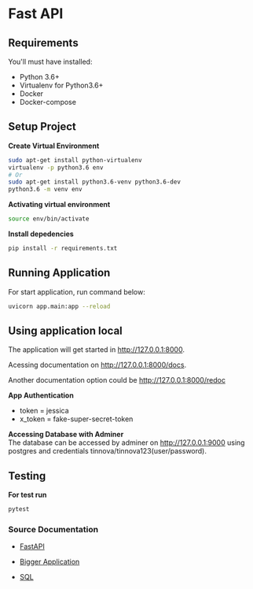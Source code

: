 # Fast API

## Requirements
You'll must have installed:
- Python 3.6+
- Virtualenv for Python3.6+
- Docker
- Docker-compose

## Setup Project

__Create Virtual Environment__
```bash
sudo apt-get install python-virtualenv
virtualenv -p python3.6 env
# Or 
sudo apt-get install python3.6-venv python3.6-dev
python3.6 -m venv env
```

__Activating virtual environment__
```bash
source env/bin/activate 
```
__Install depedencies__
```bash
pip install -r requirements.txt 
```

## Running Application

For start application, run command below:
```bash
uvicorn app.main:app --reload
```

## Using application local
The application will get started in http://127.0.0.1:8000.  

Acessing documentation on http://127.0.0.1:8000/docs.

Another documentation option could be
http://127.0.0.1:8000/redoc

__App Authentication__
- token = jessica
- x_token = fake-super-secret-token

__Accessing Database with Adminer__  
The database can be accessed by adminer on http://127.0.0.1:9000 using postgres and credentials tinnova/tinnova123(user/password).

## Testing

__For test run__  
```bash
pytest
```

### Source Documentation
- [FastAPI](https://fastapi.tiangolo.com/)

- [Bigger Application](https://fastapi.tiangolo.com/tutorial/bigger-applications/)

- [SQL](https://fastapi.tiangolo.com/tutorial/sql-databases/)
